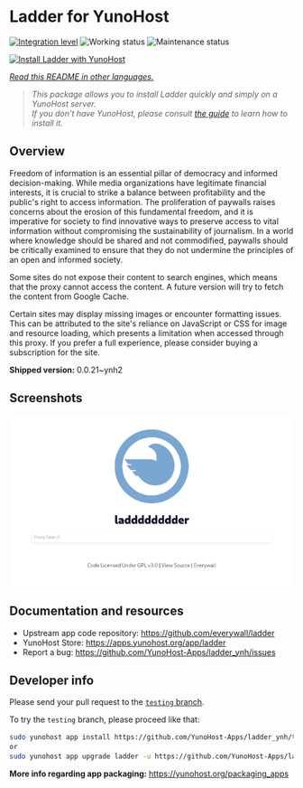 <!--
N.B.: This README was automatically generated by <https://github.com/YunoHost/apps/tree/master/tools/readme_generator>
It shall NOT be edited by hand.
-->

# Ladder for YunoHost

[![Integration level](https://dash.yunohost.org/integration/ladder.svg)](https://dash.yunohost.org/appci/app/ladder) ![Working status](https://ci-apps.yunohost.org/ci/badges/ladder.status.svg) ![Maintenance status](https://ci-apps.yunohost.org/ci/badges/ladder.maintain.svg)

[![Install Ladder with YunoHost](https://install-app.yunohost.org/install-with-yunohost.svg)](https://install-app.yunohost.org/?app=ladder)

*[Read this README in other languages.](./ALL_README.md)*

> *This package allows you to install Ladder quickly and simply on a YunoHost server.*  
> *If you don't have YunoHost, please consult [the guide](https://yunohost.org/install) to learn how to install it.*

## Overview

Freedom of information is an essential pillar of democracy and informed decision-making. While media organizations have legitimate financial interests, it is crucial to strike a balance between profitability and the public's right to access information. The proliferation of paywalls raises concerns about the erosion of this fundamental freedom, and it is imperative for society to find innovative ways to preserve access to vital information without compromising the sustainability of journalism. In a world where knowledge should be shared and not commodified, paywalls should be critically examined to ensure that they do not undermine the principles of an open and informed society.

Some sites do not expose their content to search engines, which means that the proxy cannot access the content. A future version will try to fetch the content from Google Cache.

Certain sites may display missing images or encounter formatting issues. This can be attributed to the site's reliance on JavaScript or CSS for image and resource loading, which presents a limitation when accessed through this proxy. If you prefer a full experience, please consider buying a subscription for the site.

**Shipped version:** 0.0.21~ynh2

## Screenshots

![Screenshot of Ladder](./doc/screenshots/example.png)

## Documentation and resources

- Upstream app code repository: <https://github.com/everywall/ladder>
- YunoHost Store: <https://apps.yunohost.org/app/ladder>
- Report a bug: <https://github.com/YunoHost-Apps/ladder_ynh/issues>

## Developer info

Please send your pull request to the [`testing` branch](https://github.com/YunoHost-Apps/ladder_ynh/tree/testing).

To try the `testing` branch, please proceed like that:

```bash
sudo yunohost app install https://github.com/YunoHost-Apps/ladder_ynh/tree/testing --debug
or
sudo yunohost app upgrade ladder -u https://github.com/YunoHost-Apps/ladder_ynh/tree/testing --debug
```

**More info regarding app packaging:** <https://yunohost.org/packaging_apps>
